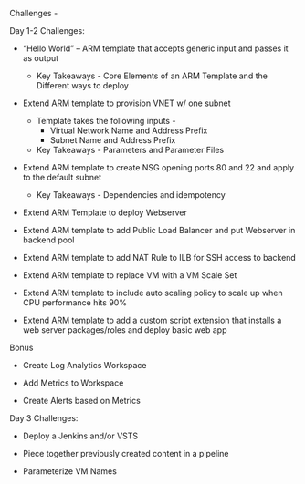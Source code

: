 Challenges - 

Day 1-2 Challenges:
+	“Hello World” – ARM template that accepts generic input and passes it as output
    +   Key Takeaways - Core Elements of an ARM Template and the Different ways to deploy 
 
+	Extend ARM template to provision VNET w/ one subnet 
    +	Template takes the following inputs - 
        +	Virtual Network Name and Address Prefix
        +	Subnet Name and Address Prefix
    +   Key Takeaways - Parameters and Parameter Files
 
+	Extend ARM template to create NSG opening ports 80 and 22 and apply to the default subnet
    +   Key Takeaways - Dependencies and idempotency

+	Extend ARM Template to deploy Webserver 
 
+	Extend ARM template to add Public Load Balancer and put Webserver in backend pool
 
+	Extend ARM template to add NAT Rule to ILB for SSH access to backend
 
+	Extend ARM template to replace VM with a VM Scale Set 
 
+	Extend ARM template to include auto scaling policy to scale up when CPU performance hits 90%
 
+	Extend ARM template to add a custom script extension that installs a web server packages/roles and deploy basic web app 

Bonus
+	Create Log Analytics Workspace
 
+	Add Metrics to Workspace
 
+	Create Alerts based on Metrics
 
Day 3 Challenges:  
+	Deploy a Jenkins and/or VSTS
 
+	Piece together previously created content in a pipeline
 
+	Parameterize VM Names

